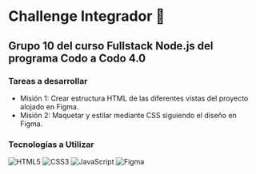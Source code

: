 # Challenge Integrador :rocket:

## Grupo 10 del curso Fullstack Node.js del programa Codo a Codo 4.0

### Tareas a desarrollar

- Misión 1: Crear estructura HTML de las diferentes vistas del proyecto alojado en Figma.
- Misión 2: Maquetar y estilar mediante CSS siguiendo el diseño en Figma.

### Tecnologías a Utilizar

![HTML5](https://img.shields.io/badge/HTML5-E34F26?style=for-the-badge&logo=html5&logoColor=white)
![CSS3](https://img.shields.io/badge/CSS3-1572B6?style=for-the-badge&logo=css3&logoColor=white)
![JavaScript](https://img.shields.io/badge/JavaScript-F7DF1E?style=for-the-badge&logo=javascript&logoColor=black)
![Figma](https://img.shields.io/badge/figma-%23F24E1E.svg?style=for-the-badge&logo=figma&logoColor=white)
